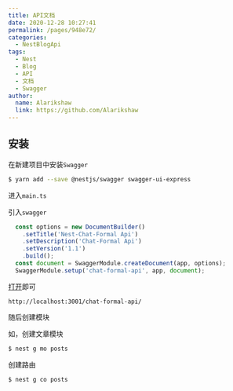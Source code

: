 ```yaml
---
title: API文档
date: 2020-12-28 10:27:41
permalink: /pages/948e72/
categories:
  - NestBlogApi
tags:
  - Nest
  - Blog
  - API
  - 文档
  - Swagger
author: 
  name: Alarikshaw
  link: https://github.com/Alarikshaw
---
```


## 安装

在新建项目中安装`Swagger`

```bash
$ yarn add --save @nestjs/swagger swagger-ui-express
```

进入`main.ts`

引入`swagger`

```typescript
  const options = new DocumentBuilder()
    .setTitle('Nest-Chat-Formal Api')
    .setDescription('Chat-Formal Api')
    .setVersion('1.1')
    .build();
  const document = SwaggerModule.createDocument(app, options);
  SwaggerModule.setup('chat-formal-api', app, document);
```

[打开](http://localhost:3001/chat-formal-api/)即可

```http
http://localhost:3001/chat-formal-api/
```

随后创建模块

如，创建文章模块

```bash
$ nest g mo posts
```

创建路由

```bash
$ nest g co posts
```

